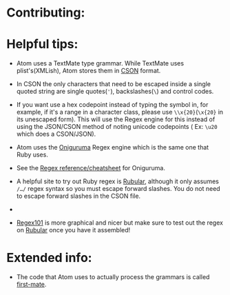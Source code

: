 # Contributing:

# Helpful tips:

* Atom uses a TextMate type grammar. While TextMate uses plist's(XMLish),
  Atom stores them in [CSON][CSON] format.
* In CSON the only characters that need to be escaped inside a single quoted
  string are single quotes(`'`), backslashes(`\`) and control codes.
* If you want use a hex codepoint instead of typing the symbol in, for example,
  if it's a range in a character class, please use `\\x{20}`(`\x{20}` in its unescaped form).
  This will use the Regex engine for this instead of using the JSON/CSON method
  of noting unicode codepoints ( Ex: `\u20` which does a CSON/JSON).

* Atom uses the [Oniguruma][Oniguruma] Regex engine which is the same one that Ruby uses.
* See the [Regex reference/cheatsheet][Oniguruma-RE] for Oniguruma.

* A helpful site to try out Ruby regex is [Rubular][Rubular], although it only assumes `/…/` regex syntax so you must escape forward slashes. You do not need to escape forward slashes in the CSON file.
*
* [Regex101](regex101.com) is more graphical and nicer but make
  sure to test out the regex on [Rubular][Rubular] once you have it assembled!

# Extended info:

* The code that Atom uses to actually process the grammars is called
  [first-mate][first-mate].

[CSON]: (https://github.com/bevry/cson)
[Rubular]: (http://rubular.com/)
[Oniguruma]: (https://en.wikipedia.org/wiki/Oniguruma)
[Oniguruma-RE]: (https://github.com/kkos/oniguruma/blob/master/doc/RE)
[first-mate]: https://github.com/atom/first-mate

